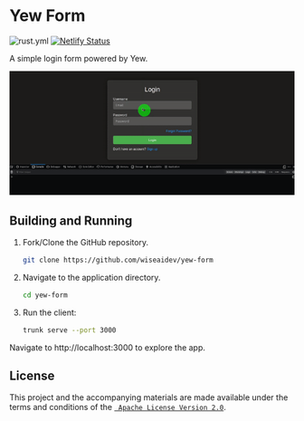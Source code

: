 # Yew Form

![rust.yml](https://img.shields.io/github/actions/workflow/status/wiseaidev/yew-form/rust.yml)
[![Netlify Status](https://api.netlify.com/api/v1/badges/288da3e5-6115-4140-97b0-7dd0510aa0ce/deploy-status)](https://app.netlify.com/sites/yew-form/deploys)

A simple login form powered by Yew.

![banner](./assets/demo.gif)

## Building and Running

1. Fork/Clone the GitHub repository.

	```bash
	git clone https://github.com/wiseaidev/yew-form
	```

1. Navigate to the application directory.

	```bash
	cd yew-form
	```

1. Run the client:

	```sh
	trunk serve --port 3000
	```

Navigate to http://localhost:3000 to explore the app.

## License

This project and the accompanying materials are made available under the terms and conditions of the [` Apache License Version 2.0`](https://github.com/wiseaidev/yew-form/blob/main/LICENSE).
